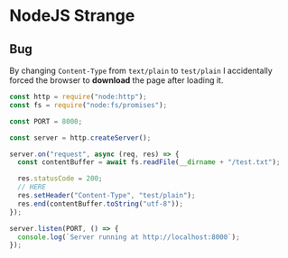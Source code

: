 # NodeJS Strange

## Bug

By changing `Content-Type` from `text/plain` to `test/plain` I accidentally forced the browser to **download** the page after loading it.

```js
const http = require("node:http");
const fs = require("node:fs/promises");

const PORT = 8000;

const server = http.createServer();

server.on("request", async (req, res) => {
  const contentBuffer = await fs.readFile(__dirname + "/test.txt");

  res.statusCode = 200;
  // HERE
  res.setHeader("Content-Type", "test/plain");
  res.end(contentBuffer.toString("utf-8"));
});

server.listen(PORT, () => {
  console.log(`Server running at http://localhost:8000`);
});
```
